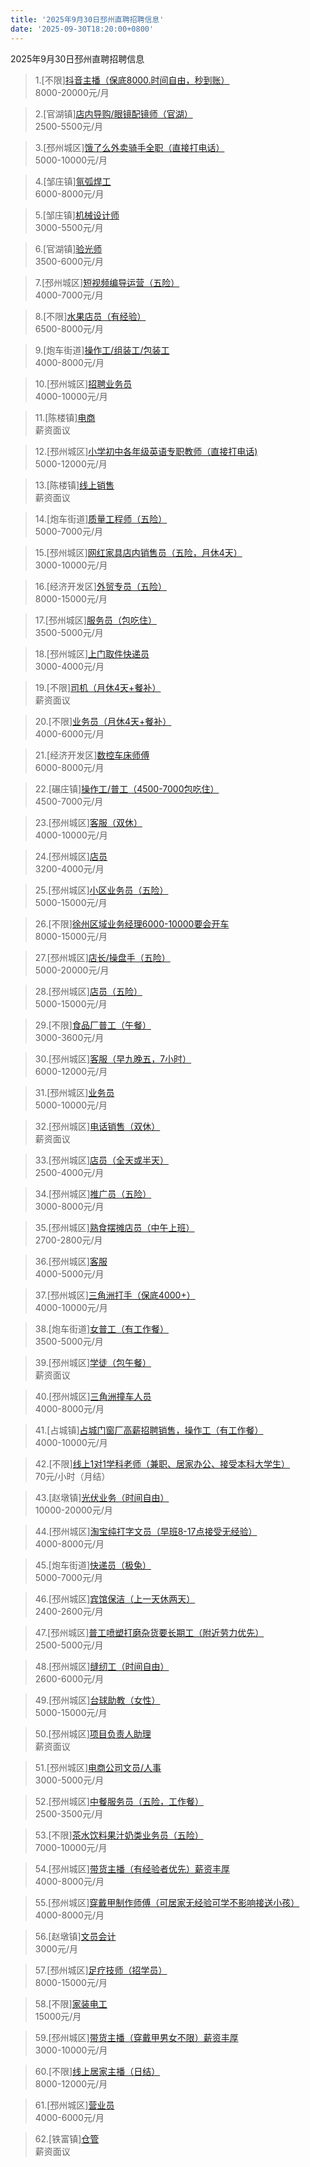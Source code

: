 ```yaml
---
title: '2025年9月30日邳州直聘招聘信息'
date: '2025-09-30T18:20:00+0800'
---
```

2025年9月30日邳州直聘招聘信息
<!--more-->
>1.[不限][抖音主播（保底8000.时间自由，秒到账）](https://www.pizhouzhipin.com/job/38645)<br>
>8000-20000元/月

>2.[官湖镇][店内导购/眼镜配镜师（官湖）](https://www.pizhouzhipin.com/job/34740)<br>
>2500-5500元/月

>3.[邳州城区][饿了么外卖骑手全职（直接打电话）](https://www.pizhouzhipin.com/job/25304)<br>
>5000-10000元/月

>4.[邹庄镇][氩弧焊工](https://www.pizhouzhipin.com/job/42860)<br>
>6000-8000元/月

>5.[邹庄镇][机械设计师](https://www.pizhouzhipin.com/job/42861)<br>
>3000-5500元/月

>6.[官湖镇][验光师](https://www.pizhouzhipin.com/job/33620)<br>
>3500-6000元/月

>7.[邳州城区][短视频编导运营（五险）](https://www.pizhouzhipin.com/job/42791)<br>
>4000-7000元/月

>8.[不限][水果店员（有经验）](https://www.pizhouzhipin.com/job/40324)<br>
>6500-8000元/月

>9.[炮车街道][操作工/组装工/包装工](https://www.pizhouzhipin.com/job/36719)<br>
>4000-8000元/月

>10.[邳州城区][招聘业务员](https://www.pizhouzhipin.com/job/41544)<br>
>4000-10000元/月

>11.[陈楼镇][电商](https://www.pizhouzhipin.com/job/41508)<br>
>薪资面议

>12.[邳州城区][小学初中各年级英语专职教师（直接打电话)](https://www.pizhouzhipin.com/job/39422)<br>
>5000-12000元/月

>13.[陈楼镇][线上销售](https://www.pizhouzhipin.com/job/42872)<br>
>薪资面议

>14.[炮车街道][质量工程师（五险）](https://www.pizhouzhipin.com/job/38368)<br>
>5000-7000元/月

>15.[邳州城区][网红家具店内销售员（五险，月休4天）](https://www.pizhouzhipin.com/job/41505)<br>
>3000-10000元/月

>16.[经济开发区][外贸专员（五险）](https://www.pizhouzhipin.com/job/42732)<br>
>8000-15000元/月

>17.[邳州城区][服务员（包吃住）](https://www.pizhouzhipin.com/job/32682)<br>
>3500-5000元/月

>18.[邳州城区][上门取件快递员](https://www.pizhouzhipin.com/job/42302)<br>
>3000-4000元/月

>19.[不限][司机（月休4天+餐补）](https://www.pizhouzhipin.com/job/42581)<br>
>薪资面议

>20.[不限][业务员（月休4天+餐补）](https://www.pizhouzhipin.com/job/30248)<br>
>4000-6000元/月

>21.[经济开发区][数控车床师傅](https://www.pizhouzhipin.com/job/42957)<br>
>6000-8000元/月

>22.[碾庄镇][操作工/普工（4500-7000包吃住）](https://www.pizhouzhipin.com/job/37450)<br>
>4500-7000元/月

>23.[邳州城区][客服（双休）](https://www.pizhouzhipin.com/job/42305)<br>
>4000-10000元/月

>24.[邳州城区][店员](https://www.pizhouzhipin.com/job/42439)<br>
>3200-4000元/月

>25.[邳州城区][小区业务员（五险）](https://www.pizhouzhipin.com/job/41188)<br>
>5000-15000元/月

>26.[不限][徐州区域业务经理6000-10000要会开车](https://www.pizhouzhipin.com/job/39238)<br>
>8000-15000元/月

>27.[邳州城区][店长/操盘手（五险）](https://www.pizhouzhipin.com/job/41935)<br>
>5000-20000元/月

>28.[邳州城区][店员（五险）](https://www.pizhouzhipin.com/job/41189)<br>
>5000-15000元/月

>29.[不限][食品厂普工（午餐）](https://www.pizhouzhipin.com/job/41842)<br>
>3000-3600元/月

>30.[邳州城区][客服（早九晚五，7小时）](https://www.pizhouzhipin.com/job/39171)<br>
>6000-12000元/月

>31.[邳州城区][业务员](https://www.pizhouzhipin.com/job/38113)<br>
>5000-10000元/月

>32.[邳州城区][电话销售（双休）](https://www.pizhouzhipin.com/job/29207)<br>
>薪资面议

>33.[邳州城区][店员（全天或半天）](https://www.pizhouzhipin.com/job/42595)<br>
>2500-4000元/月

>34.[邳州城区][推广员（五险）](https://www.pizhouzhipin.com/job/42291)<br>
>3000-8000元/月

>35.[邳州城区][熟食摆摊店员（中午上班）](https://www.pizhouzhipin.com/job/42871)<br>
>2700-2800元/月

>36.[邳州城区][客服](https://www.pizhouzhipin.com/job/42690)<br>
>4000-5000元/月

>37.[邳州城区][三角洲打手（保底4000+）](https://www.pizhouzhipin.com/job/42691)<br>
>4000-10000元/月

>38.[炮车街道][女普工（有工作餐）](https://www.pizhouzhipin.com/job/25943)<br>
>3500-5000元/月

>39.[邳州城区][学徒（包午餐）](https://www.pizhouzhipin.com/job/18483)<br>
>薪资面议

>40.[邳州城区][三角洲撞车人员](https://www.pizhouzhipin.com/job/42865)<br>
>4000-8000元/月

>41.[占城镇][占城门窗厂高薪招聘销售，操作工（有工作餐）](https://www.pizhouzhipin.com/job/42145)<br>
>4000-10000元/月

>42.[不限][线上1对1学科老师（兼职、居家办公、接受本科大学生）](https://www.pizhouzhipin.com/job/42717)<br>
>70元/小时（月结）

>43.[赵墩镇][光伏业务（时间自由）](https://www.pizhouzhipin.com/job/42954)<br>
>10000-20000元/月

>44.[邳州城区][淘宝纯打字文员（早班8-17点接受无经验）](https://www.pizhouzhipin.com/job/36818)<br>
>4000-8000元/月

>45.[炮车街道][快递员（极兔）](https://www.pizhouzhipin.com/job/41922)<br>
>5000-7000元/月

>46.[邳州城区][宾馆保洁（上一天休两天）](https://www.pizhouzhipin.com/job/3373)<br>
>2400-2600元/月

>47.[邳州城区][普工喷塑打磨杂货要长期工（附近劳力优先）](https://www.pizhouzhipin.com/job/41608)<br>
>2500-5000元/月

>48.[邳州城区][缝纫工（时间自由）](https://www.pizhouzhipin.com/job/42394)<br>
>2600-6000元/月

>49.[邳州城区][台球助教（女性）](https://www.pizhouzhipin.com/job/38709)<br>
>5000-15000元/月

>50.[邳州城区][项目负责人助理](https://www.pizhouzhipin.com/job/40103)<br>
>薪资面议

>51.[邳州城区][电商公司文员/人事](https://www.pizhouzhipin.com/job/38706)<br>
>3000-5000元/月

>52.[邳州城区][中餐服务员（五险，工作餐）](https://www.pizhouzhipin.com/job/27064)<br>
>2500-3500元/月

>53.[不限][茶水饮料果汁奶类业务员（五险）](https://www.pizhouzhipin.com/job/33844)<br>
>7000-10000元/月

>54.[邳州城区][带货主播（有经验者优先）薪资丰厚](https://www.pizhouzhipin.com/job/42586)<br>
>4000-8000元/月

>55.[邳州城区][穿戴甲制作师傅（可居家无经验可学不影响接送小孩）](https://www.pizhouzhipin.com/job/42699)<br>
>4000-8000元/月

>56.[赵墩镇][文员会计](https://www.pizhouzhipin.com/job/42867)<br>
>3000元/月

>57.[邳州城区][足疗技师（招学员）](https://www.pizhouzhipin.com/job/42719)<br>
>8000-15000元/月

>58.[不限][家装电工](https://www.pizhouzhipin.com/job/27421)<br>
>15000元/月

>59.[邳州城区][带货主播（穿戴甲男女不限）薪资丰厚](https://www.pizhouzhipin.com/job/42889)<br>
>3000-10000元/月

>60.[不限][线上居家主播（日结）](https://www.pizhouzhipin.com/job/41557)<br>
>8000-12000元/月

>61.[邳州城区][营业员](https://www.pizhouzhipin.com/job/42775)<br>
>4000-6000元/月

>62.[铁富镇][仓管](https://www.pizhouzhipin.com/job/42287)<br>
>薪资面议


